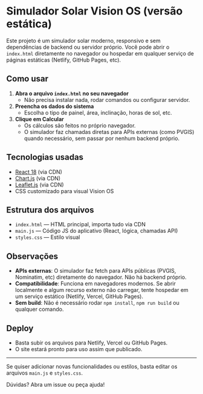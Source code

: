 # Simulador Solar Vision OS (versão estática)

Este projeto é um simulador solar moderno, responsivo e sem dependências de backend ou servidor próprio. Você pode abrir o `index.html` diretamente no navegador ou hospedar em qualquer serviço de páginas estáticas (Netlify, GitHub Pages, etc).

## Como usar

1. **Abra o arquivo `index.html` no seu navegador**
   - Não precisa instalar nada, rodar comandos ou configurar servidor.
2. **Preencha os dados do sistema**
   - Escolha o tipo de painel, área, inclinação, horas de sol, etc.
3. **Clique em Calcular**
   - Os cálculos são feitos no próprio navegador.
   - O simulador faz chamadas diretas para APIs externas (como PVGIS) quando necessário, sem passar por nenhum backend próprio.

## Tecnologias usadas
- [React 18](https://react.dev/) (via CDN)
- [Chart.js](https://www.chartjs.org/) (via CDN)
- [Leaflet.js](https://leafletjs.com/) (via CDN)
- CSS customizado para visual Vision OS

## Estrutura dos arquivos
- `index.html` — HTML principal, importa tudo via CDN
- `main.js` — Código JS do aplicativo (React, lógica, chamadas API)
- `styles.css` — Estilo visual

## Observações
- **APIs externas**: O simulador faz fetch para APIs públicas (PVGIS, Nominatim, etc) diretamente do navegador. Não há backend próprio.
- **Compatibilidade**: Funciona em navegadores modernos. Se abrir localmente e algum recurso externo não carregar, tente hospedar em um serviço estático (Netlify, Vercel, GitHub Pages).
- **Sem build**: Não é necessário rodar `npm install`, `npm run build` ou qualquer comando.

## Deploy
- Basta subir os arquivos para Netlify, Vercel ou GitHub Pages.
- O site estará pronto para uso assim que publicado.

---

Se quiser adicionar novas funcionalidades ou estilos, basta editar os arquivos `main.js` e `styles.css`.

Dúvidas? Abra um issue ou peça ajuda!
